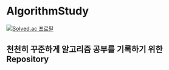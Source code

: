 # AlgorithmStudy
[![Solved.ac
프로필](http://mazassumnida.wtf/api/v2/generate_badge?boj=kjy0302014)](https://solved.ac/kjy0302014)

## 천천히 꾸준하게 알고리즘 공부를 기록하기 위한 Repository
